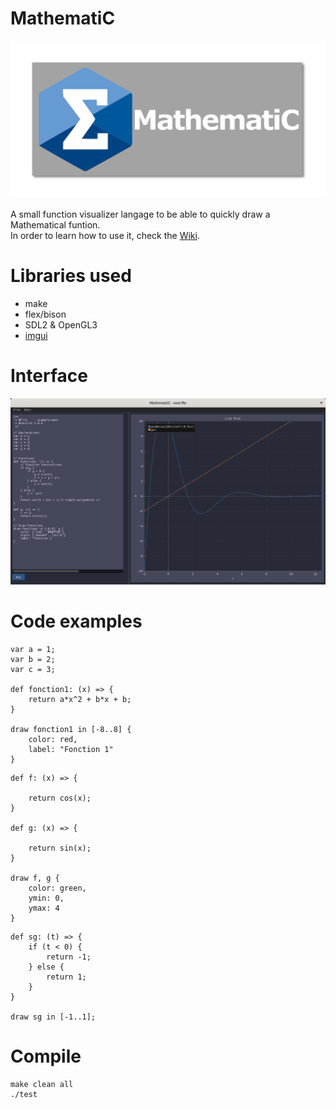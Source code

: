 # MathematiC

![Logo](./img/banner.png)

A small function visualizer langage to be able to quickly draw a Mathematical funtion.  
In order to learn how to use it, check the [Wiki](wiki.md).

# Libraries used
- make
- flex/bison
- SDL2 & OpenGL3
- [imgui](https://github.com/ocornut/imgui)

# Interface

![UI Test](./img/TestInterface.png)

# Code examples

```
var a = 1;
var b = 2;
var c = 3;

def fonction1: (x) => {
    return a*x^2 + b*x + b;
}

draw fonction1 in [-8..8] {
    color: red,
    label: "Fonction 1"
}
```

```
def f: (x) => {
    
    return cos(x);
}

def g: (x) => {
    
    return sin(x);
}

draw f, g {
    color: green,
    ymin: 0,
    ymax: 4
}
```

```
def sg: (t) => {
    if (t < 0) {
        return -1;
    } else {
        return 1;
    }
}

draw sg in [-1..1];
```

# Compile
```
make clean all
./test
```

